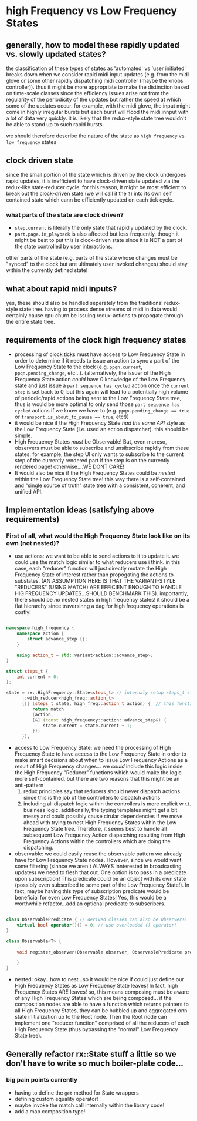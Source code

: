 # high Frequency vs Low Frequency States
## generally, how to model these rapidly updated vs. slowly updated states?
the classification of these types of states as 'automated' vs 'user initiated' breaks down when we consider rapid midi input updates (e.g. from the midi glove or some other rapidly dispatching midi controller (maybe the knobs controller)). thus it might be more appropriate to make the distinction based on time-scale classes since the efficiency issues arise not from the regularity of the periodicity of the updates but rather the speed at which some of the updates occur. for example, with the midi glove, the input might come in highly irregular bursts but each burst will flood the midi innput with a lot of data very quickly. it is likely that the redux-style state tree wouldn't be able to stand up to such rapid bursts.

we should therefore describe the nature of the state as `high frequency` vs `low frequency` states

## clock driven state
since the small portion of the state which is driven by the clock undergoes rapid updates, it is inefficient to have clock-driven state updated via the redux-like state-reducer cycle. for this reason, it might be most efficient to break out the clock-driven state (we will call it the `?`) into its own self contained state which cann be efficiently updated on each tick cycle.

### what parts of the state are clock driven?
* `step.current` is literally the only state that rapidly updated by the clock.
* `part.page.in_playback` is also affected but less frequently, though it might be best to put this is clock-driven state since it is NOT a part of the state controlled by user interactions.

other parts of the state (e.g. parts of the state whose changes must be "synced" to the clock but are ultimately user invoked changes) should stay within the currently defined state!

## what about rapid midi inputs?
yes, these should also be handled seperately from the traditional redux-style state tree. having to process dense streams of midi in data would certainly cause cpu churn be issuing redux-actions to propogate through the entire state tree.

## requirements of the clock high frequency states
* processing of clock ticks must have access to Low Frequency State in order to determine if it needs to issue an action to sync a part of the Low Frequency State to the clock (e.g. `ppqn.current`, `ppqn.pending_change`, etc...). (alternatively, the issuer of the High Frequency State action *could* have 0 knowledge of the Low Frequency state and just issue a `part sequence has cycled` action once the `current step` is set back to 0, but this again will lead to a potentially high volume of periodic/rapid actions being sent to the Low Frequency State tree, thus is would be more optimal to only send those `part sequence has cycled` actions if we know we have to (e.g. `ppqn.pending_change == true` or `transport.is_about_to_pause == true`, etc!))
* it would be nice if the High Frequency State *had the same API* style as the Low Frequency State (i.e. used an action dispatcher). this should be simple.
* High Frequency States *must* be Observable! But, even moreso, observers must be able to subscribe and unsibscribe rapidly from these states. for example, the step UI only wants to subscribe to the current step of the currently rendered part if the step is on the currently rendered page! otherwise....WE DONT CARE!
* It would also be nice if the High Frequency States could be *nested* within the Low Frequency State tree! this way there is a self-contained and "single source of truth" state tree with a consistent, coherent, and unified API.

## Implementation ideas (satisfying above requirements)
### First of all, what would the High Frequency State look like on its own (not nested)?
* use actions: we want to be able to send actions to it to update it. we could use the match logic similar to what reducers use i think. in this case, each "reducer" function will just directly mutate the High Frequency State of interest rather than propogating the actions to substates. (AN ASSUMPTION HERE IS THAT THE VARIANT-STYLE "REDUCERS" (USING MATCH) ARE EFFICIENT ENOUGH TO HANDLE HIG FREQUENCY UPDATES...SHOULD BENCHMARK THIS). importantly, there should be *no* nested states in high frequency states! it should be a flat hierarchy since traversinng a dag for high frequency operations is costly!
``` c++

namespace high_frequency {
    namespace action {
        struct advance_step {};
    }

    using action_t = std::variant<action::advance_step>;
}

struct steps_t {
    int current = 0;
};

state = rx::HighFrequency::State<steps_t> // internaly setup steps_t state
      ::with_reducer<high_freq::action_t>
      ([] (steps_t state, high_freq::action_t action) {  // this function should return void!
          return match
          (action,
          [&] (const high_frequency::action::advance_step&) {
              state.current = state.current + 1;
          });
      });

```

* access to Low Frequency State: we need the processing of High Frequency State to have access to the Low Frequency State in order to make smart decisions about when to issue Low Frequency Actions as a result of High Frequency changes... we *could* include this logic inside the High Frequency "Reducer" functions which would make the logic more self-contained, but there are two reasons that this might be an anti-pattern
  1. redux principles say that reducers should never dispatch actions since this is the job of the controllers to dispatch actions
  2. including all dispatch logic within the controllers is more explicit w.r.t. business logic.
additionally, the typing templates might get a bit messy and could possibly cause cirular dependencies if we move ahead with trying to nest High Frequency States within the Low Frequency State tree. Therefore, it seems best to handle all subsequent Low Frequency Action dispatching resulting from High Frequency Actions within the controllers which are doing the dispatching.
* observable: we could easily reuse the observable pattern we already have for Low Frequency State nodes. However, since we would want some filtering (sinnce we aren't ALWAYS innterested in broadcasting updates) we need to flesh that out. One option is to pass in a predicate upon subscription! This predicate could be an object with its own state (possibly even subscribed to some part of the Low Frequency State!). In fact, maybe having this type of subscription predicate would be beneficial for even Low Frequency States!
Yes, this would be a worthwhile refactor...add an optional predicate to subscribers.
``` c++

class ObservablePredicate { // derived classes can also be Observers!
    virtual bool operator()() = 0; // use overloaded () operator!
}

class Observable<T> {
    ...
    void register_observer(Observable observer, ObservablePredicate pred) {

    }
}
```

* nested: okay...how to nest...so it would be nice if could just define our High Frequency States as Low Frequency State leaves! In fact, high Frequency States ARE leaves! so, this means composing must be aware of any High Frequency States which are being composed...
if the composition nodes are able to have a function which returns pointers to all High Frequency States, they can be bubbled up and aggregated onn state initialization up to the Root node. Then the Root node can implement one "reducer function" comprised of all the reducers of each High Frequency State (thus bypassing the "normal" Low Frequency State tree).


## Generally refactor rx::State stuff a little so we don't have to write so much boiler-plate code...
### big pain points currently
* having to define the `get` method for State wrappers
* defining custom equality operator!
* maybe invoke the match call internally within the library code!
* add a map composition type!
